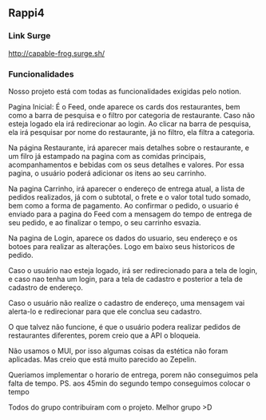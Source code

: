 ## Rappi4

### Link Surge
<http://capable-frog.surge.sh/>

### Funcionalidades
Nosso projeto está com todas as funcionalidades exigidas pelo notion.

Pagina Inicial:
É o Feed, onde aparece os cards dos restaurantes, bem como a barra de pesquisa e o filtro por categoria de restaurante. Caso não esteja logado ela irá redirecionar ao login. Ao clicar na barra de pesquisa, ela irá pesquisar por nome do restaurante, já no filtro, ela filtra a categoria.

Na página Restaurante, irá aparecer mais detalhes sobre o restaurante, e um filro já estampado na pagina com as comidas principais, acompanhamentos e bebidas com os seus detalhes e valores. Por essa pagina, o usuário poderá adicionar os itens ao seu carrinho.

Na pagina Carrinho, irá aparecer o endereço de entrega atual, a lista de pedidos realizados, já com o subtotal, o frete e o valor total tudo somado, bem como a forma de pagamento. Ao confirmar o pedido, o usuario é enviado para a pagina do Feed com a mensagem do tempo de entrega de seu pedido, e ao finalizar o tempo,  o seu carrinho esvazia.

Na pagina de Login, aparece os dados do usuario, seu endereço e os botoes para realizar as alterações. Logo em baixo seus historicos de pedido.

Caso o usuário nao esteja logado, irá ser redirecionado para a tela de login, e caso nao tenha um login, para a tela de cadastro e posterior a tela de cadastro de endereço.

Caso o usuário não realize o cadastro de endereço, uma mensagem vai alerta-lo e redirecionar para que ele conclua seu cadastro.

O que talvez não funcione, é que o usuário podera realizar pedidos de restaurantes diferentes, porem creio que a API o bloqueia.

Não usamos o MUI, por isso algumas coisas da estética não foram aplicadas. Mas creio que está muito parecido ao Zepelin. 

Queriamos implementar o horario de entrega, porem não conseguimos pela falta de tempo. 
PS. aos 45min do segundo tempo conseguimos colocar o tempo

Todos do grupo contribuiram com o projeto. Melhor grupo >D
